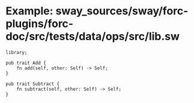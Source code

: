 # Example: sway_sources/sway/forc-plugins/forc-doc/src/tests/data/ops/src/lib.sw

```sway
library;

pub trait Add {
    fn add(self, other: Self) -> Self;
}

pub trait Subtract {
    fn subtract(self, other: Self) -> Self;
}
```
